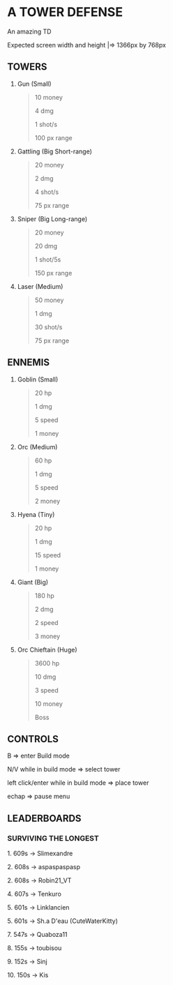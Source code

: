 # A TOWER DEFENSE

An amazing TD

Expected screen width and height |=> 1366px by 768px


## TOWERS

1. Gun (Small) 
	> 10 money
	>
	> 4 dmg
	>
	> 1 shot/s
	> 
	> 100 px range

2. Gattling (Big Short-range)
	> 20 money
	>
	> 2 dmg
	>
	> 4 shot/s
	>
	> 75 px range

3. Sniper (Big Long-range)
	> 20 money
	>
	> 20 dmg
	>
	> 1 shot/5s
	>
	> 150 px range

4. Laser (Medium)
	> 50 money
	>
	> 1 dmg
	>
	> 30 shot/s
	>
	> 75 px range


## ENNEMIS

1. Goblin (Small) 
	> 20 hp
	>
	> 1 dmg
	>
	> 5 speed
	>
	> 1 money

2. Orc (Medium)
	> 60 hp
	>
	> 1 dmg
	>
	> 5 speed
	>
	> 2 money

3. Hyena (Tiny)
	> 20 hp
	>
	> 1 dmg
	>
	> 15 speed
	>
	> 1 money

4. Giant (Big)
	> 180 hp
	>
	> 2 dmg
	>
	> 2 speed
	>
	> 3 money

5. Orc Chieftain (Huge)
	> 3600 hp
	>
	> 10 dmg
	>
	> 3 speed
	>
	> 10 money
	>
	> Boss


## CONTROLS

B										=> enter Build mode

N/V while in build mode					=> select tower

left click/enter while in build mode	=> place tower

echap									=> pause menu


## LEADERBOARDS
### SURVIVING THE LONGEST

1\. 609s -> Slimexandre

2\. 608s -> aspaspaspasp

2\. 608s -> Robin21_VT

4\. 607s -> Tenkuro

5\. 601s -> Linklancien

5\. 601s -> Sh.a D'eau (CuteWaterKitty)

7\. 547s -> Quaboza11

8\. 155s -> toubisou

9\. 152s -> Sinj

10\. 150s -> Kis